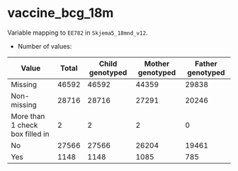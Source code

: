 # vaccine_bcg_18m
Variable mapping to `EE782` in `Skjema5_18mnd_v12`.
- Number of values:

| Value | Total | Child genotyped | Mother genotyped | Father genotyped |
| ----- | ----- | --------------- | ---------------- | ---------------- |
| Missing | 46592 | 46592 | 44359 | 29838 |
| Non-missing | 28716 | 28716 | 27291 | 20246 |
| More than 1 check box filled in | 2 | 2 | 2 |0 |
| No | 27566 | 27566 | 26204 |19461 |
| Yes | 1148 | 1148 | 1085 |785 |



